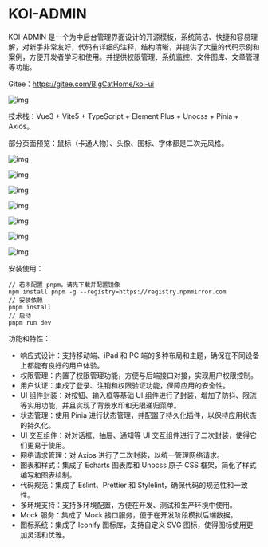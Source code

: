 # KOI-ADMIN

KOI-ADMIN 是一个为中后台管理界面设计的开源模板，系统简洁、快捷和容易理解，对新手非常友好，代码有详细的注释，结构清晰，并提供了大量的代码示例和案例，方便开发者学习和使用。并提供权限管理、系统监控、文件图库、文章管理等功能。

Gitee：https://gitee.com/BigCatHome/koi-ui

![img](https://fastly.jsdelivr.net/gh/LetengZzz/img@main/tc2/img202411212301373.png)

技术栈：Vue3 + Vite5 + TypeScript + Element Plus + Unocss + Pinia + Axios。

部分页面预览：鼠标（卡通人物）、头像、图标、字体都是二次元风格。

![img](https://fastly.jsdelivr.net/gh/LetengZzz/img@main/tc2/img202411212302496.png)

![img](https://fastly.jsdelivr.net/gh/LetengZzz/img@main/tc2/img202411212302590.png)

![img](https://fastly.jsdelivr.net/gh/LetengZzz/img@main/tc2/img202411212302858.png)

![img](https://fastly.jsdelivr.net/gh/LetengZzz/img@main/tc2/img202411212302757.png)

![img](https://fastly.jsdelivr.net/gh/LetengZzz/img@main/tc2/img202411212302836.png)

![img](https://fastly.jsdelivr.net/gh/LetengZzz/img@main/tc2/img202411212302549.png)

![img](https://fastly.jsdelivr.net/gh/LetengZzz/img@main/tc2/img202411212302406.png)

安装使用：

```shell
// 若未配置 pnpm，请先下载并配置镜像
npm install pnpm -g --registry=https://registry.npmmirror.com
// 安装依赖
pnpm install
// 启动
pnpm run dev
```

功能和特性：

- 响应式设计：支持移动端、iPad 和 PC 端的多种布局和主题，确保在不同设备上都能有良好的用户体验。
- 权限管理：内置了权限管理功能，方便与后端接口对接，实现用户权限控制。
- 用户认证：集成了登录、注销和权限验证功能，保障应用的安全性。
- UI 组件封装：对按钮、输入框等基础 UI 组件进行了封装，增加了防抖、限流等实用功能，并且实现了背景水印和无限递归菜单。
- 状态管理：使用 Pinia 进行状态管理，并配置了持久化插件，以保持应用状态的持久化。
- UI 交互组件：对对话框、抽屉、通知等 UI 交互组件进行了二次封装，使得它们更易于使用。
- 网络请求管理：对 Axios 进行了二次封装，以统一管理网络请求。
- 图表和样式：集成了 Echarts 图表库和 Unocss 原子 CSS 框架，简化了样式编写和图表绘制。
- 代码规范：集成了 Eslint、Prettier 和 Stylelint，确保代码的规范性和一致性。
- 多环境支持：支持多环境配置，方便在开发、测试和生产环境中使用。
- Mock 服务：集成了 Mock 接口服务，便于在开发阶段模拟后端数据。
- 图标系统：集成了 Iconify 图标库，支持自定义 SVG 图标，使得图标使用更加灵活和优雅。

